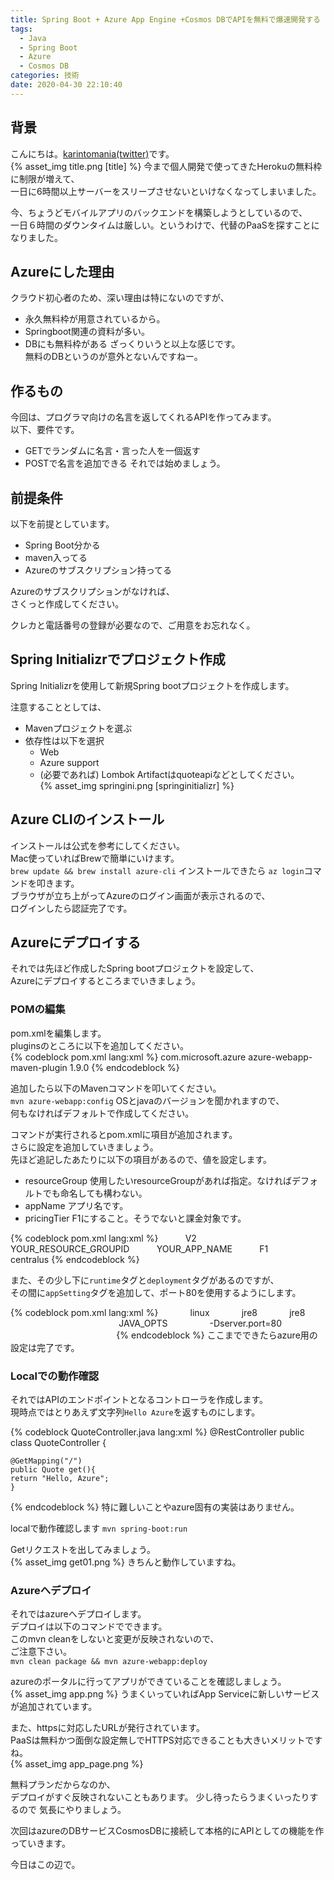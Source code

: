 ```yaml
---
title: Spring Boot + Azure App Engine +Cosmos DBでAPIを無料で爆速開発する - その１
tags:
  - Java
  - Spring Boot
  - Azure
  - Cosmos DB
categories: 技術
date: 2020-04-30 22:10:40
---
```


## 背景
こんにちは。[karintomania(twitter)](https://twitter.com/karintozuki)です。  
{% asset_img title.png [title] %}
今まで個人開発で使ってきたHerokuの無料枠に制限が増えて、  
一日に6時間以上サーバーをスリープさせないといけなくなってしまいました。  

今、ちょうどモバイルアプリのバックエンドを構築しようとしているので、  
一日６時間のダウンタイムは厳しい。というわけで、代替のPaaSを探すことになりました。  

<!-- more -->
## Azureにした理由

クラウド初心者のため、深い理由は特にないのですが、  
+ 永久無料枠が用意されているから。  
+ Springboot関連の資料が多い。  
+ DBにも無料枠がある
ざっくりいうと以上な感じです。  
無料のDBというのが意外とないんですねー。  

## 作るもの
今回は、プログラマ向けの名言を返してくれるAPIを作ってみます。  
以下、要件です。  
- GETでランダムに名言・言った人を一個返す
- POSTで名言を追加できる
それでは始めましょう。  

## 前提条件
以下を前提としています。  
- Spring Boot分かる
- maven入ってる
- Azureのサブスクリプション持ってる

Azureのサブスクリプションがなければ、  
さくっと作成してください。  

クレカと電話番号の登録が必要なので、ご用意をお忘れなく。  

## Spring Initializrでプロジェクト作成
Spring Initializrを使用して新規Spring bootプロジェクトを作成します。  

注意することとしては、 
- Mavenプロジェクトを選ぶ
- 依存性は以下を選択
	- Web
	- Azure support
	- (必要であれば) Lombok
Artifactはquoteapiなどとしてください。  
{% asset_img springini.png [springinitializr] %}

## Azure CLIのインストール

インストールは公式を参考にしてください。  
Mac使っていればBrewで簡単にいけます。  
`brew update && brew install azure-cli`
インストールできたら
`az login`コマンドを叩きます。  
ブラウザが立ち上がってAzureのログイン画面が表示されるので、   
ログインしたら認証完了です。  

## Azureにデプロイする

それでは先ほど作成したSpring bootプロジェクトを設定して、  
Azureにデプロイするところまでいきましょう。  

### POMの編集
pom.xmlを編集します。  
pluginsのところに以下を追加してください。  
 {% codeblock pom.xml lang:xml %}
<plugin>
 <groupId>com.microsoft.azure</groupId>
 <artifactId>azure-webapp-maven-plugin</artifactId>
 <version>1.9.0</version>
</plugin>
 {% endcodeblock %}

追加したら以下のMavenコマンドを叩いてください。  
`mvn azure-webapp:config`
OSとjavaのバージョンを聞かれますので、   
何もなければデフォルトで作成してください。  

コマンドが実行されるとpom.xmlに項目が追加されます。  
さらに設定を追加していきましょう。  
先ほど追記したあたりに以下の項目があるので、値を設定します。  
- resourceGroup
  使用したいresourceGroupがあれば指定。なければデフォルトでも命名しても構わない。  
- appName
  アプリ名です。  
- pricingTier
  F1にすること。そうでないと課金対象です。  
 
{% codeblock pom.xml lang:xml %}
<configuration>
          <schemaVersion>V2</schemaVersion>
          <resourceGroup>YOUR_RESOURCE_GROUPID</resourceGroup>
          <appName>YOUR_APP_NAME</appName>
          <pricingTier>F1</pricingTier>
          <region>centralus</region>
{% endcodeblock %}

また、その少し下に`runtime`タグと`deployment`タグがあるのですが、   
その間に`appSetting`タグを追加して、ポート80を使用するようにします。  

{% codeblock pom.xml lang:xml %}
<runtime>
            <os>linux</os>
            <javaVersion>jre8</javaVersion>
            <webContainer>jre8</webContainer>
          </runtime>
		         <!-- Begin of App Settings  -->
       <appSettings>
          <property>
                <name>JAVA_OPTS</name>
                <value>-Dserver.port=80</value>
          </property>
       </appSettings>
       <!-- End of App Settings  -->
          <deployment>
            <resources>
              <resource>
{% endcodeblock %}
ここまでできたらazure用の設定は完了です。  

### Localでの動作確認
それではAPIのエンドポイントとなるコントローラを作成します。  
現時点ではとりあえず文字列`Hello Azure`を返すものにします。  

{% codeblock QuoteController.java lang:xml %}
@RestController
public class QuoteController {

	@GetMapping("/")
	public Quote get(){
	return "Hello, Azure";
	}
{% endcodeblock %}
特に難しいことやazure固有の実装はありません。  

localで動作確認します
`mvn spring-boot:run`

Getリクエストを出してみましょう。  
{% asset_img get01.png %}
きちんと動作していますね。  

### Azureへデプロイ
それではazureへデプロイします。  
デプロイは以下のコマンドでできます。  
このmvn cleanをしないと変更が反映されないので、  
ご注意下さい。  
`mvn clean package && mvn azure-webapp:deploy`

azureのポータルに行ってアプリができていることを確認しましょう。  
{% asset_img app.png %}
うまくいっていればApp Serviceに新しいサービスが追加されています。  

また、httpsに対応したURLが発行されています。  
PaaSは無料かつ面倒な設定無しでHTTPS対応できることも大きいメリットですね。  
{% asset_img app_page.png %}

無料プランだからなのか、   
デプロイがすぐ反映されないこともあります。 
少し待ったらうまくいったりするので
気長にやりましょう。  

次回はazureのDBサービスCosmosDBに接続して本格的にAPIとしての機能を作っていきます。  

今日はこの辺で。  


